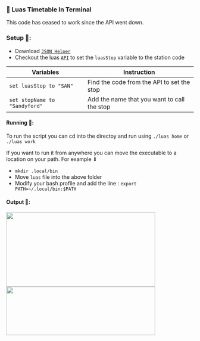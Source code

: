 ### 🚆 Luas Timetable In Terminal
This code has ceased to work since the API went down.

### Setup 🔌:
* Download [`JSON Helper`](https://itunes.apple.com/ie/app/json-helper-for-applescript/id453114608?mt=12)
* Checkout the luas [`API`](https://github.com/ncremins/luas-api) to set the `luasStop` variable to the station code

Variables | Instruction
--- | --- 
`set luasStop to "SAN"` | Find the code from the API to set the stop
`set stopName to "Sandyford"` | Add the name that you want to call the stop 
#### Running 🏃:
To run the script you can cd into the directoy and run using 
`./luas home`
or 
`./luas work`

If you want to run it from anywhere you can move the executable to a location on your path. For example ⬇

* `mkdir .local/bin`
* Move `luas` file into the above folder
* Modify your bash profile and add the line : `export PATH=~/.local/bin:$PATH`

#### Output 👀:
<img src="https://github.com/cifinn/luas-timetable-in-terminal/blob/master/images/image1.png" width="400" height="200" />
<img src="https://github.com/cifinn/luas-timetable-in-terminal/blob/master/images/image2.png" width="400" height="130" />

